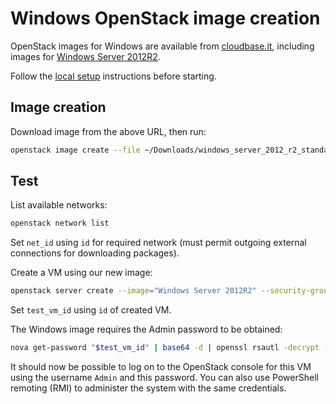 # Windows OpenStack image creation

OpenStack images for Windows are available from
[cloudbase.it](https://cloudbase.it/windows-cloud-images/), including
images for [Windows Server
2012R2](https://cloudbase.it/openstack-windows-server-2012-r2-evalution-images/).

Follow the [local setup](local-setup.md) instructions before starting.

## Image creation

Download image from the above URL, then run:

```sh
openstack image create --file ~/Downloads/windows_server_2012_r2_standard_eval_kvm_20170321.qcow2 --disk-format qcow2 --container-format bare "Windows Server 2012R2"
```

## Test

List available networks:

```sh
openstack network list
```

Set `net_id` using `id` for required network (must permit outgoing
external connections for downloading packages).

Create a VM using our new image:

```sh
openstack server create --image="Windows Server 2012R2" --security-group "$security_group" --nic "net-id=$net_id" --key-name "$ssh_key" --flavor "m1.small"  "test7"
```

Set `test_vm_id` using `id` of created VM.

The Windows image requires the Admin password to be obtained:

```sh
nova get-password "$test_vm_id" | base64 -d | openssl rsautl -decrypt -inkey "$ssh_private_key_file"
```

It should now be possible to log on to the OpenStack console for this
VM using the username `Admin` and this password.  You can also use
PowerShell remoting (RMI) to administer the system with the same
credentials.
